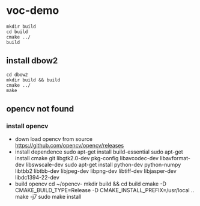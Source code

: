 # voc-demo
    mkdir build
    cd build
    cmake ../
    build
## install dbow2
    cd dbow2
    mkdir build && build
    cmake ../
    make
## opencv not found 
### install opencv
* down load opencv from source 
	https://github.com/opencv/opencv/releases
* install dependence
	sudo apt-get install build-essential
	sudo apt-get install cmake git libgtk2.0-dev pkg-config libavcodec-dev libavformat-dev libswscale-dev
	sudo apt-get install python-dev python-numpy libtbb2 libtbb-dev libjpeg-dev libpng-dev libtiff-dev libjasper-dev libdc1394-22-dev
* build opencv
	cd ~/opencv-
	mkdir build && cd build
	cmake -D CMAKE_BUILD_TYPE=Release -D CMAKE_INSTALL_PREFIX=/usr/local ..
	make -j7
	sudo make install
